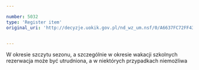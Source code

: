 ```yaml
---

number: 5032
type: 'Register item'
original_uri: 'http://decyzje.uokik.gov.pl/nd_wz_um.nsf/0/A6637FC72FF4356DC1257BAC00386433?OpenDocument'


---
```


W okresie szczytu sezonu, a szczególnie w okresie wakacji szkolnych rezerwacja może być utrudniona, a w niektórych przypadkach niemożliwa

